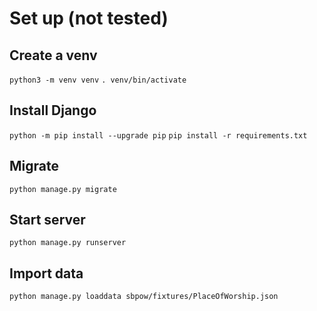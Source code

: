 # Set up (not tested)
## Create a venv
`python3 -m venv venv`
`. venv/bin/activate`
## Install Django
`python -m pip install --upgrade pip`
`pip install -r requirements.txt`
## Migrate
`python manage.py migrate`
## Start server
`python manage.py runserver`
## Import data
`python manage.py loaddata sbpow/fixtures/PlaceOfWorship.json`